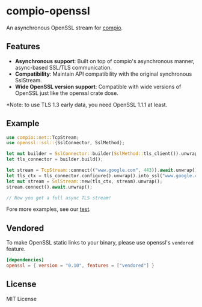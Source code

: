 # compio-openssl

An asynchronous OpenSSL stream for [compio](https://github.com/compio-rs/compio/tree/master).

## Features

- **Asynchronous support**: Built on top of compio's asynchronous manner, async-based SSL/TLS communication.
- **Compatibility**: Maintain API compatibility with the original synchronous SslStream.
- **Wide OpenSSL version support**: Compatible with wide versions of OpenSSL just like the openssl crate dose.

*Note: to use TLS 1.3 early data, you need OpenSSL 1.1.1 at least.

## Example

``` rust
use compio::net::TcpStream;
use openssl::ssl::{SslConnector, SslMethod};

let mut builder = SslConnector::builder(SslMethod::tls_client()).unwrap();
let tls_connector = builder.build();

let stream = TcpStream::connect(("www.google.com", 443)).await.unwrap();
let tls_ctx = tls_connector.configure().unwrap().into_ssl("www.google.com").unwrap();
let mut stream = SslStream::new(tls_ctx, stream).unwrap();
stream.connect().await.unwrap();

// Now you get a full async TLS stream!
```

Fore more examples, see our [test](https://github.com/Incisakura/compio-openssl/blob/master/src/test.rs).

## Vendored

To make OpenSSL static links to your binary, please use openssl's `vendored` feature.

``` toml
[dependencies]
openssl = { version = "0.10", features = ["vendored"] }
```

## License

MIT License
